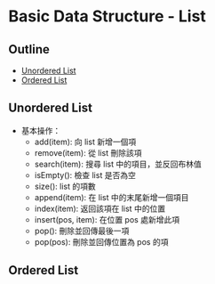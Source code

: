 # Basic Data Structure - List

## Outline

* [Unordered List](#unordered-list)
* [Ordered List](#ordered-list)

## Unordered List

* 基本操作：
    * add(item): 向 list 新增一個項
    * remove(item): 從 list 刪除該項
    * search(item): 搜尋 list 中的項目，並反回布林值
    * isEmpty(): 檢查 list 是否為空
    * size(): list 的項數
    * append(item): 在 list 中的末尾新增一個項目
    * index(item): 返回該項在 list 中的位置
    * insert(pos, item): 在位置 pos 處新增此項
    * pop(): 刪除並回傳最後一項
    * pop(pos): 刪除並回傳位置為 pos 的項

## Ordered List